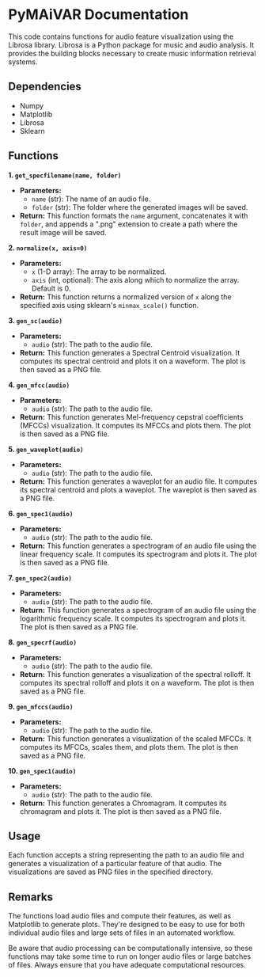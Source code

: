 # PyMAiVAR Documentation

This code contains functions for audio feature visualization using the Librosa library. Librosa is a Python package for music and audio analysis. It provides the building blocks necessary to create music information retrieval systems.

## Dependencies
- Numpy
- Matplotlib
- Librosa
- Sklearn

## Functions

**1. `get_specfilename(name, folder)`**
   - **Parameters:**
     - `name` (str): The name of an audio file.
     - `folder` (str): The folder where the generated images will be saved. 
   - **Return:** This function formats the `name` argument, concatenates it with `folder`, and appends a ".png" extension to create a path where the result image will be saved.

**2. `normalize(x, axis=0)`**
   - **Parameters:**
     - `x` (1-D array): The array to be normalized.
     - `axis` (int, optional): The axis along which to normalize the array. Default is 0.
   - **Return:** This function returns a normalized version of `x` along the specified axis using sklearn's `minmax_scale()` function. 

**3. `gen_sc(audio)`**
   - **Parameters:**
     - `audio` (str): The path to the audio file.
   - **Return:** This function generates a Spectral Centroid visualization. It computes its spectral centroid and plots it on a waveform. The plot is then saved as a PNG file.

**4. `gen_mfcc(audio)`**
   - **Parameters:**
     - `audio` (str): The path to the audio file.
   - **Return:** This function generates Mel-frequency cepstral coefficients (MFCCs) visualization. It computes its MFCCs and plots them. The plot is then saved as a PNG file.

**5. `gen_waveplot(audio)`**
   - **Parameters:**
     - `audio` (str): The path to the audio file.
   - **Return:** This function generates a waveplot for an audio file. It computes its spectral centroid and plots a waveplot. The waveplot is then saved as a PNG file.

**6. `gen_spec1(audio)`**
   - **Parameters:**
     - `audio` (str): The path to the audio file.
   - **Return:** This function generates a spectrogram of an audio file using the linear frequency scale. It computes its spectrogram and plots it. The plot is then saved as a PNG file.

**7. `gen_spec2(audio)`**
   - **Parameters:**
     - `audio` (str): The path to the audio file.
   - **Return:** This function generates a spectrogram of an audio file using the logarithmic frequency scale. It computes its spectrogram and plots it. The plot is then saved as a PNG file.

**8. `gen_specrf(audio)`**
   - **Parameters:**
     - `audio` (str): The path to the audio file.
   - **Return:** This function generates a visualization of the spectral rolloff. It computes its spectral rolloff and plots it on a waveform. The plot is then saved as a PNG file.

**9. `gen_mfccs(audio)`**
   - **Parameters:**
     - `audio` (str): The path to the audio file.
   - **Return:** This function generates a visualization of the scaled MFCCs. It computes its MFCCs, scales them, and plots them. The plot is then saved as a PNG file.

**10. `gen_spec1(audio)`**
   - **Parameters:**
     - `audio` (str): The path to the audio file.
   - **Return:** This function generates a Chromagram. It computes its chromagram and plots it. The plot is then saved as a PNG file.

## Usage
Each function accepts a string representing the path to an audio file and generates a visualization of a particular feature of that audio. The visualizations are saved as PNG files in the specified directory.

## Remarks
The functions load audio files and compute their features, as well as Matplotlib to generate plots. They're designed to be easy to use for both individual audio files and large sets of files in an automated workflow.

Be aware that audio processing can be computationally intensive, so these functions may take some time to run on longer audio files or large batches of files. Always ensure that you have adequate computational resources.

